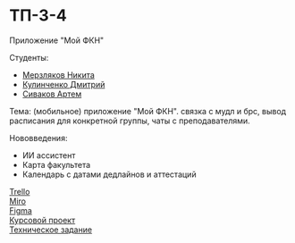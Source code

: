 # ТП-3-4

Приложение "Мой ФКН"

Студенты:

-   [Мерзляков Никита](https://github.com/NerdSmith "Мерзляков Никита")
-   [Кулинченко Дмитрий](https://github.com/fxxozy "Кулинченко Дмитрий")
-   [Сиваков Артем](https://github.com/MoonBadger "Сиваков Артем")

Тема: (мобильное) приложение "Мой ФКН". связка с мудл и брс, вывод расписания для конкретной группы, чаты с преподавателями.

Нововведения:

-   ИИ ассистент
-   Карта факультета
-   Календарь с датами дедлайнов и аттестаций

[Trello](https://trello.com/b/te4Vv5fE/приложение-мойфкн)  
[Miro](https://miro.com/app/board/uXjVPhcWoLY=/?share_link_id=771108234084)  
[Figma](https://www.figma.com/file/DopwgW45LS9UbFylhgvYmt/MyCSF?node-id=0%3A1&t=l4qMSLmUmRcVlpkA-1)  
[Курсовой проект](https://docs.google.com/document/d/1CuWijevmPyR2Y2TFcxg5L4udHbnMZBD2f_SdLXG1Ke8/edit?usp=sharing)  
[Техническое задание](https://docs.google.com/document/d/18AAr2G9XfXHtMbj_PB2hEUR392RzCPrMKvD3tBjSySI/edit?usp=sharing)
